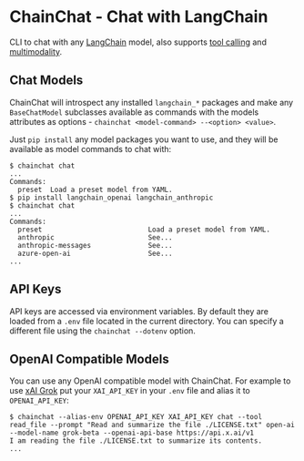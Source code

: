 # ChainChat - Chat with LangChain

CLI to chat with any [LangChain](https://python.langchain.com/docs/introduction/) model,
also supports [tool calling](https://python.langchain.com/docs/integrations/tools/)
and [multimodality](https://python.langchain.com/docs/concepts/multimodality/).

## Chat Models

ChainChat will introspect any installed `langchain_*` packages and make any `BaseChatModel` subclasses
available as commands with the models attributes as options - `chainchat <model-command> --<option> <value>`.

Just `pip install` any model packages you want to use, and they will be available as model commands to chat with:
```sh-session
$ chainchat chat
...
Commands:
  preset  Load a preset model from YAML.
$ pip install langchain_openai langchain_anthropic
$ chainchat chat
...
Commands:
  preset                          Load a preset model from YAML.
  anthropic                       See...
  anthropic-messages              See...
  azure-open-ai                   See...
...
```

## API Keys

API keys are accessed via environment variables.
By default they are loaded from a `.env` file located in the current directory.
You can specify a different file using the `chainchat --dotenv` option.

## OpenAI Compatible Models

You can use any OpenAI compatible model with ChainChat.
For example to use [xAI Grok](https://x.ai/api) put your `XAI_API_KEY` in your `.env` file
and alias it to `OPENAI_API_KEY`:
```sh-session
$ chainchat --alias-env OPENAI_API_KEY XAI_API_KEY chat --tool read_file --prompt "Read and summarize the file ./LICENSE.txt" open-ai --model-name grok-beta --openai-api-base https://api.x.ai/v1
I am reading the file ./LICENSE.txt to summarize its contents.
...
```